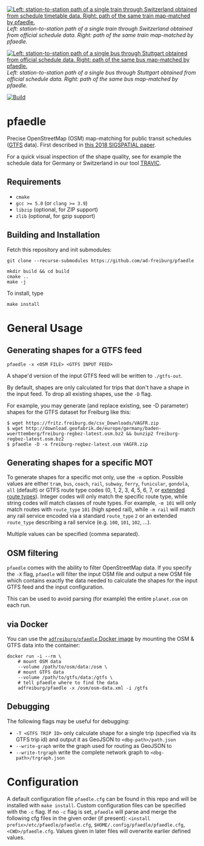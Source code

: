 [![Left: station-to-station path of a single train through Switzerland obtained from schedule timetable data. Right: path of the same train map-matched by pfaedle.](geo/schweiz_ex_res.png?raw=true)](geo/schweiz_ex.png?raw=true)
*Left: station-to-station path of a single train through Switzerland obtained from official schedule data. Right: path of the same train map-matched by pfaedle.*

[![Left: station-to-station path of a single bus through Stuttgart obtained from official schedule data. Right: path of the same bus map-matched by pfaedle.](geo/stuttgart_ex_res.png?raw=true)](geo/stuttgart_ex.png?raw=true)
*Left: station-to-station path of a single bus through Stuttgart obtained from official schedule data. Right: path of the same bus map-matched by pfaedle.*

[![Build](https://github.com/ad-freiburg/pfaedle/actions/workflows/build.yml/badge.svg)](https://github.com/ad-freiburg/pfaedle/actions/workflows/build.yml)

# pfaedle

Precise OpenStreetMap (OSM) map-matching for public transit schedules ([GTFS](https://developers.google.com/transit/gtfs/reference/) data).
First described in [this 2018 SIGSPATIAL paper](http://ad-publications.informatik.uni-freiburg.de/SIGSPATIAL_Sparse%20map%20matching%202018.pdf).

For a quick visual inspection of the shape quality, see for example the schedule data for Germany or Switzerland in our tool [TRAVIC](https://travic.app/?z=7&x=1261608.6&y=6430601.6).

## Requirements

 * `cmake`
 * `gcc >= 5.0` (or `clang >= 3.9`)
 * `libzip` (optional, for ZIP support)
 * `zlib` (optional, for gzip support)

## Building and Installation

Fetch this repository and init submodules:

```
git clone --recurse-submodules https://github.com/ad-freiburg/pfaedle
```

```
mkdir build && cd build
cmake ..
make -j
```

To install, type
```
make install
```

# General Usage

## Generating shapes for a GTFS feed

```
pfaedle -x <OSM FILE> <GTFS INPUT FEED>
```

A shape'd version of the input GTFS feed will be written to `./gtfs-out`.

By default, shapes are only calculated for trips that don't have a shape in the
input feed. To drop all existing shapes, use the `-D` flag.

For example, you may generate (and replace existing, see -D parameter) shapes for the GTFS dataset for Freiburg like this:

```
$ wget https://fritz.freiburg.de/csv_Downloads/VAGFR.zip
$ wget http://download.geofabrik.de/europe/germany/baden-wuerttemberg/freiburg-regbez-latest.osm.bz2 && bunzip2 freiburg-regbez-latest.osm.bz2
$ pfaedle -D -x freiburg-regbez-latest.osm VAGFR.zip
```

## Generating shapes for a specific MOT

To generate shapes for a specific mot only, use the `-m` option. Possible
values are either `tram`, `bus`, `coach`, `rail`, `subway`, `ferry`, `funicular`,
`gondola`, `all` (default) or GTFS route type codes (0, 1, 2, 3, 4, 5, 6, 7, or [extended route types](https://developers.google.com/transit/gtfs/reference/extended-route-types)). Integer codes will only match the specific route type, while string codes will match classes of route types. For example, `-m 101` will only match routes with `route_type` `101` (high speed rail), while `-m rail` will match any rail service encoded via a standard `route_type` `2` or an extended `route_type` describing a rail service (e.g. `100`, `101`, `102`, ...).

Multiple values can be specified (comma separated).

## OSM filtering

`pfaedle` comes with the ability to filter OpenStreetMap data. If you specify
the `-X` flag, `pfaedle` will filter the input OSM file and output a new OSM
file which contains exactly the data needed to calculate the shapes for the
input GTFS feed and the input configuration.

This can be used to avoid parsing (for example) the entire `planet.osm` on each
run.

## via Docker

You can use the [`adfreiburg/pfaedle` Docker image](https://hub.docker.com/r/adfreiburg/pfaedle) by mounting the OSM & GTFS data into the container:

```shell
docker run -i --rm \
	# mount OSM data
	--volume /path/to/osm/data:/osm \
	# mount GTFS data
	--volume /path/to/gtfs/data:/gtfs \
	# tell pfaedle where to find the data
	adfreiburg/pfaedle -x /osm/osm-data.xml -i /gtfs
```

## Debugging

The following flags may be useful for debugging:

 * `-T <GTFS TRIP ID>` only calculate shape for a single trip (specified via its GTFS trip id) and output it as GeoJSON to
   `<dbg-path>/path.json`
 * `--write-graph` write the graph used for routing as GeoJSON to
 * `--write-trgraph` write the complete network graph to `<dbg-path>/trgraph.json`

# Configuration

A default configuration file `pfaedle.cfg` can be found in this repo and will be installed with `make install`. Custom configuration files can be specified with the `-c` flag. If no `-c` flag is set, `pfaedle` will parse and merge the following cfg files in the given order (if present): `<install prefix>/etc/pfaedle/pfaedle.cfg`, `$HOME/.config/pfaedle/pfaedle.cfg`, `<CWD>/pfaedle.cfg`. Values given in later files will overwrite earlier defined values.
